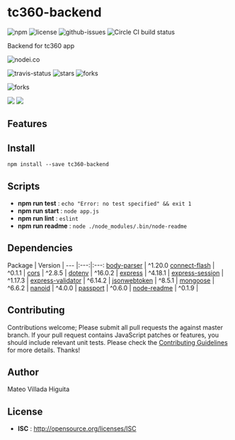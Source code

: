 # tc360-backend

![npm](https://img.shields.io/npm/v/tc360-backend.svg) ![license](https://img.shields.io/npm/l/tc360-backend.svg) ![github-issues](https://img.shields.io/github/issues/TeoVH/TC360-BACKEND.svg)  ![Circle CI build status](https://circleci.com/gh/TeoVH/TC360-BACKEND.svg?style=svg)

Backend for tc360 app

![nodei.co](https://nodei.co/npm/tc360-backend.png?downloads=true&downloadRank=true&stars=true)

![travis-status](https://img.shields.io/travis/TeoVH/TC360-BACKEND.svg)
![stars](https://img.shields.io/github/stars/TeoVH/TC360-BACKEND.svg)
![forks](https://img.shields.io/github/forks/TeoVH/TC360-BACKEND.svg)

![forks](https://img.shields.io/github/forks/TeoVH/TC360-BACKEND.svg)

![](https://david-dm.org/TeoVH/TC360-BACKEND/status.svg)
![](https://david-dm.org/TeoVH/TC360-BACKEND/dev-status.svg)

## Features


## Install

`npm install --save tc360-backend`


## Scripts

 - **npm run test** : `echo "Error: no test specified" && exit 1`
 - **npm run start** : `node app.js`
 - **npm run lint** : `eslint`
 - **npm run readme** : `node ./node_modules/.bin/node-readme`

## Dependencies

Package | Version |
--- |:---:|:---:
[body-parser](https://www.npmjs.com/package/body-parser) | ^1.20.0
[connect-flash](https://www.npmjs.com/package/connect-flash) | ^0.1.1 |
[cors](https://www.npmjs.com/package/cors) | ^2.8.5 |
[dotenv](https://www.npmjs.com/package/dotenv) | ^16.0.2 |
[express](https://www.npmjs.com/package/express) | ^4.18.1 |
[express-session](https://www.npmjs.com/package/express-session) | ^1.17.3 |
[express-validator](https://www.npmjs.com/package/express-validator) | ^6.14.2 |
[jsonwebtoken](https://www.npmjs.com/package/jsonwebtoken) | ^8.5.1 |
[mongoose](https://www.npmjs.com/package/mongoose) | ^6.6.2 |
[nanoid](https://www.npmjs.com/package/nanoid) | ^4.0.0 |
[passport](https://www.npmjs.com/package/passport) | ^0.6.0 |
[node-readme](https://www.npmjs.com/package/node-readme) | ^0.1.9 |


## Contributing

Contributions welcome; Please submit all pull requests the against master branch. If your pull request contains JavaScript patches or features, you should include relevant unit tests. Please check the [Contributing Guidelines](contributng.md) for more details. Thanks!

## Author

Mateo Villada Higuita

## License

 - **ISC** : http://opensource.org/licenses/ISC
